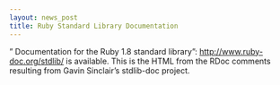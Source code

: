 ```yaml
---
layout: news_post
title: Ruby Standard Library Documentation
---
```


” Documentation for the Ruby 1.8 standard library”\:
http://www.ruby-doc.org/stdlib/ is available. This is the <span
class="caps">HTML</span> from the RDoc comments resulting from Gavin
Sinclair’s stdlib-doc project.

